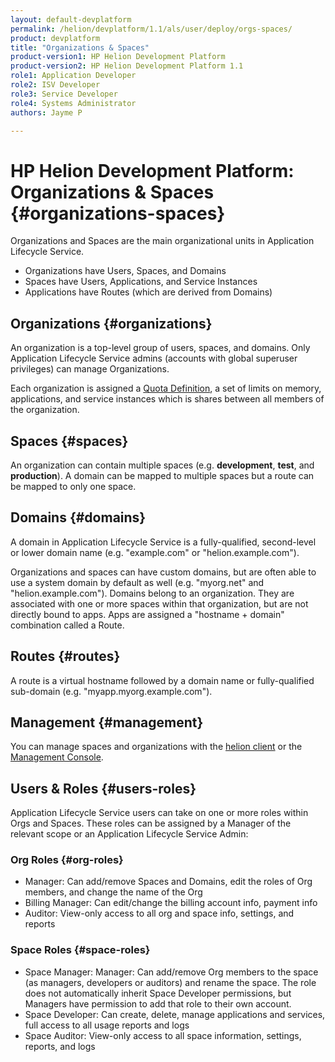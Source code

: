 ```yaml
---
layout: default-devplatform
permalink: /helion/devplatform/1.1/als/user/deploy/orgs-spaces/
product: devplatform
title: "Organizations & Spaces"
product-version1: HP Helion Development Platform
product-version2: HP Helion Development Platform 1.1
role1: Application Developer 
role2: ISV Developer
role3: Service Developer
role4: Systems Administrator
authors: Jayme P

---
```

<!--PUBLISHED-->

# HP Helion Development Platform: Organizations & Spaces {#organizations-spaces}

Organizations and Spaces are the main organizational units in Application Lifecycle Service.

-   Organizations have Users, Spaces, and Domains
-   Spaces have Users, Applications, and Service Instances
-   Applications have Routes (which are derived from Domains)

## Organizations {#organizations}

An organization is a top-level group of users, spaces, and domains. Only
Application Lifecycle Service admins (accounts with global superuser privileges) can manage
Organizations.

Each organization is assigned a [Quota Definition](/helion/devplatform/1.1/als/admin/server/configuration/#server-config-quota-definitions), a set of limits on memory, applications, and service instances which is shares between all members of the organization.

## Spaces {#spaces}

An organization can contain multiple spaces (e.g. **development**,
**test**, and **production**). A domain can be mapped to multiple spaces
but a route can be mapped to only one space.

## Domains {#domains}

A domain in Application Lifecycle Service is a fully-qualified, second-level or lower domain name (e.g. "example.com" or "helion.example.com").

Organizations and spaces can have custom domains, but are often able to use a system domain by default as well (e.g. "myorg.net" and "helion.example.com"). Domains belong to an organization. They are associated with one or more spaces within that organization, but are not directly bound to apps. Apps are assigned a "hostname + domain" combination called a Route.

## Routes {#routes}

A route is a virtual hostname followed by a domain name or
fully-qualified sub-domain (e.g. "myapp.myorg.example.com").

## Management {#management}

You can manage spaces and organizations with the [helion client](/helion/devplatform/1.1/als/user/client) or the [Management Console](/helion/devplatform/1.1/als/user/console).

## Users & Roles {#users-roles}

Application Lifecycle Service users can take on one or more roles within Orgs and Spaces. These roles can be assigned by a Manager of the relevant scope or an Application Lifecycle Service Admin:

### Org Roles {#org-roles}

-   Manager: Can add/remove Spaces and Domains, edit the roles of Org members, and change the name of the Org 
-   Billing Manager: Can edit/change the billing account info, payment info
-   Auditor: View-only access to all org and space info, settings, and reports

### Space Roles {#space-roles}

-   Space Manager: Manager: Can add/remove Org members to the space (as managers, developers or auditors) and rename the space. The role does not automatically inherit Space Developer permissions, but Managers have permission to add that role to their own account. 
-   Space Developer: Can create, delete, manage applications and services, full access to all usage reports and logs
-   Space Auditor: View-only access to all space information, settings, reports, and logs
